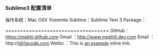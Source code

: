 ### Sublime3 配置清单

操作系统：Mac OSX Yosemite
Sublime：Sublime Text 3 
Package：

===================================
GitHub：https://mekhi.github.com 
Gmail  ：http://www.mekhili.dev.com
Email  ：http://i@1gcode.com 
Weibo  ：This is [an example](http://example.com/ "Title") inline link.